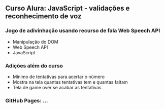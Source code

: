 ## Curso Alura: JavaScript - validações e reconhecimento de voz
### Jogo de adivinhação usando recurso de fala Web Speech API
- Manipulação do DOM
- Web Speech API
- JavaScript
### Adições além do curso
- Mínimo de tentativas para acertar o número
- Mostra na tela quantas tentativas tem e quantas faltam
- Tela de game over se acabar as tentativas
### GitHub Pages: ...